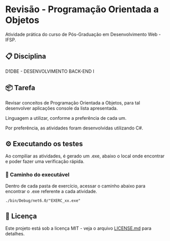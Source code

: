 # Revisão - Programação Orientada a Objetos

Atividade prática do curso de Pós-Graduação em Desenvolvimento Web - IFSP.

<!-- ----------------------------------------------------------- -->
## 📋 Disciplina

D1DBE - DESENVOLVIMENTO BACK-END I

<!-- ----------------------------------------------------------- -->
## 📦 Tarefa

Revisar conceitos de Programação Orientada a Objetos, para tal desenvolver aplicações console da lista apresentada.

Linguagem a utilizar, conforme a preferência de cada um.

Por preferência, as atividades foram desenvolvidas utilizando C#.

<!-- ----------------------------------------------------------- -->
## ⚙️ Executando os testes

Ao compiliar as atividades, é gerado um .exe, abaixo o local onde encontrar e poder fazer uma verificação rápida.

### 🔩 Caminho do executável

Dentro de cada pasta de exercício, acessar o caminho abaixo para encontrar o .exe referente a cada atividade.

```
./bin/Debug/net6.0/"EXERC_xx.exe"
```
<!-- ----------------------------------------------------------- -->
## 📄 Licença

Este projeto está sob a licença MIT - veja o arquivo [LICENSE.md](https://github.com/LuizFAraujo/pos_dev_web--backend--revisao-poo1/blob/main/LICENSE) para detalhes.
